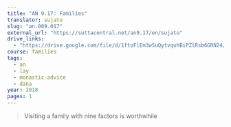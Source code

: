 ```yaml
---
title: "AN 9.17: Families"
translator: sujato
slug: "an.009.017"
external_url: "https://suttacentral.net/an9.17/en/sujato"
drive_links:
  - "https://drive.google.com/file/d/1ftoFlEm3wSuQytvquhBiPZlRsb6GRN24/view?usp=drivesdk"
course: families
tags:
  - an
  - lay
  - monastic-advice
  - dana
year: 2018
pages: 1
---
```


> Visiting a family with nine factors is worthwhile
